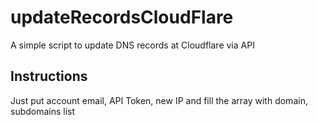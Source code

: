 # updateRecordsCloudFlare
A simple script to update DNS records at Cloudflare via API

## Instructions
Just put account email, API Token, new IP and fill the array with domain, subdomains list
